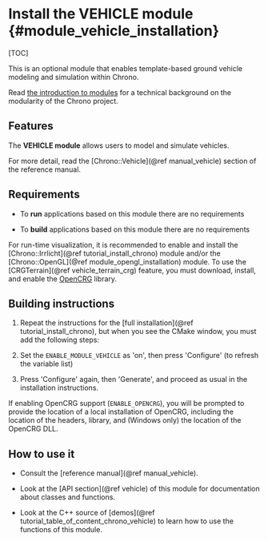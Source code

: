 Install the VEHICLE module   {#module_vehicle_installation}
===============================

[TOC]

This is an optional module that enables template-based ground vehicle 
modeling and simulation within Chrono.

Read [the introduction to modules](modularity.html) for a technical 
background on the modularity of the Chrono project.


## Features

The **VEHICLE module** allows users to model and simulate vehicles. 

For more detail, read the [Chrono::Vehicle](@ref manual_vehicle) section of the reference manual.


## Requirements

- To **run** applications based on this module there are no requirements

- To **build** applications based on this module there are no requirements

For run-time visualization, it is recommended to enable and install the [Chrono::Irrlicht](@ref tutorial_install_chrono) module and/or the [Chrono::OpenGL](@ref module_opengl_installation) module. To use the [CRGTerrain](@ref vehicle_terrain_crg) feature, you must download, install, and enable the [OpenCRG](http://opencrg.org/download.html) library. 

## Building instructions
   
1. Repeat the instructions for the [full installation](@ref tutorial_install_chrono), but when you see the CMake window, you must add the following steps:
   
2. Set the `ENABLE_MODULE_VEHICLE` as 'on', then press 'Configure' (to refresh the variable list) 
	 
3. Press 'Configure' again, then 'Generate', and proceed as usual in the installation instructions.

If enabling OpenCRG support (`ENABLE_OPENCRG`), you will be prompted to provide the location of a local installation of OpenCRG, including the location of the headers, library, and (Windows only) the location of the OpenCRG DLL.


## How to use it

- Consult the [reference manual](@ref manual_vehicle).

- Look at the [API section](@ref vehicle) of this module for documentation about classes and functions.

- Look at the C++ source of [demos](@ref tutorial_table_of_content_chrono_vehicle) to learn how to use the functions of this module.
